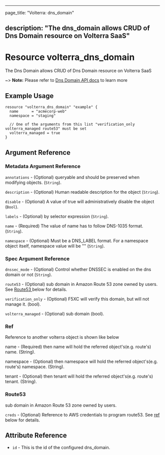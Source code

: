 ---

page_title: "Volterra: dns_domain"

description: "The dns_domain allows CRUD of Dns Domain resource on Volterra SaaS"
---------------------------------------------------------------------------------

Resource volterra_dns_domain
============================

The Dns Domain allows CRUD of Dns Domain resource on Volterra SaaS

~> **Note:** Please refer to [Dns Domain API docs](https://docs.cloud.f5.com/docs/api/dns-domain) to learn more

Example Usage
-------------

```hcl
resource "volterra_dns_domain" "example" {
  name      = "acmecorp-web"
  namespace = "staging"

  // One of the arguments from this list "verification_only volterra_managed route53" must be set
  volterra_managed = true
}

```

Argument Reference
------------------

### Metadata Argument Reference

`annotations` - (Optional) queryable and should be preserved when modifying objects. (`String`).

`description` - (Optional) Human readable description for the object (`String`).

`disable` - (Optional) A value of true will administratively disable the object (`Bool`).

`labels` - (Optional) by selector expression (`String`).

`name` - (Required) The value of name has to follow DNS-1035 format. (`String`).

`namespace` - (Optional) Must be a DNS_LABEL format. For a namespace object itself, namespace value will be "" (`String`).

### Spec Argument Reference

`dnssec_mode` - (Optional) Control whether DNSSEC is enabled on the dns domain or not (`String`).

`route53` - (Optional) sub domain in Amazon Route 53 zone owned by users. See [Route53 ](#route53) below for details.

`verification_only` - (Optional) F5XC will verify this domain, but will not manage it. (bool).

`volterra_managed` - (Optional) sub domain (bool).

### Ref

Reference to another volterra object is shown like below

name - (Required) then name will hold the referred object's(e.g. route's) name. (String).

namespace - (Optional) then namespace will hold the referred object's(e.g. route's) namespace. (String).

tenant - (Optional) then tenant will hold the referred object's(e.g. route's) tenant. (String).

### Route53

sub domain in Amazon Route 53 zone owned by users.

`creds` - (Optional) Reference to AWS credentials to program route53. See [ref](#ref) below for details.

Attribute Reference
-------------------

-	`id` - This is the id of the configured dns_domain.
